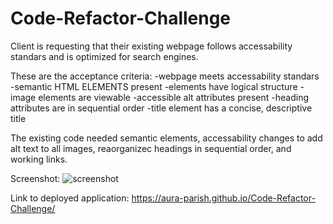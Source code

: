 # Code-Refactor-Challenge

Client is requesting that their existing webpage follows accessability standars and is optimized for search engines. 

These are the acceptance criteria:
-webpage meets accessability standars
-semantic HTML ELEMENTS present
-elements have logical structure 
-image elements are viewable 
-accessible alt attributes present
-heading attributes are in sequential order
-title element has a concise, descriptive title

The existing code needed semantic elements, accessability changes to  add alt text to all images, reaorganizec headings in sequential order, and working links. 

Screenshot:
![screenshot](https://user-images.githubusercontent.com/87292570/127958575-b005f9e0-9a69-4eb7-87eb-054e750a8bfd.png)

Link to deployed application:
https://aura-parish.github.io/Code-Refactor-Challenge/






